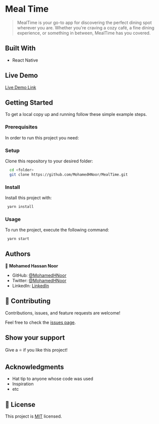 # Meal Time

> MealTime is your go-to app for discovering the perfect dining spot wherever you are. Whether you're craving a cozy café, a fine dining experience, or something in between, MealTime has you covered.

## Built With

- React Native

## Live Demo

[Live Demo Link]()

## Getting Started

To get a local copy up and running follow these simple example steps.

### Prerequisites

In order to run this project you need:

### Setup

Clone this repository to your desired folder:

```sh
  cd <folder>
  git clone https://github.com/MohamedHNoor/MealTime.git
```

### Install

Install this project with:

```sh
 yarn install
```

### Usage

To run the project, execute the following command:

```sh
 yarn start
```

## Authors

👤 **Mohamed Hassan Noor**

- GitHub: [@MohamedHNoor](https://github.com/MohamedHNoor)
- Twitter: [@MohamedHNoor](https://twitter.com/MohamedHNoor)
- LinkedIn: [LinkedIn](https://www.linkedin.com/in/mohamedhnoor/)

## 🤝 Contributing

Contributions, issues, and feature requests are welcome!

Feel free to check the [issues page](https://github.com/MohamedHNoor/MealTime/issues).

## Show your support

Give a ⭐️ if you like this project!

## Acknowledgments

- Hat tip to anyone whose code was used
- Inspiration
- etc

## 📝 License

This project is [MIT](./LICENSE) licensed.
